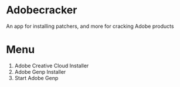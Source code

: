 # Adobecracker
An app for installing patchers, and more for cracking Adobe products

# Menu
1. Adobe Creative Cloud Installer
2. Adobe Genp Installer
3. Start Adobe Genp
